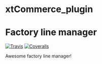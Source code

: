 # xtCommerce_plugin

# Factory line manager

[![Travis][build-badge]][build]
[![Coveralls][coveralls-badge]][coveralls]

Awesome factory line manager!

[build-badge]: https://img.shields.io/travis/DeemaPHP/xtCommerce_plugin/master.png?style=flat-square
[build]: https://travis-ci.org/DeemaPHP/xtCommerce_plugin
[coveralls-badge]: https://img.shields.io/coveralls/DeemaPHP/xtCommerce_plugin/master.png?style=flat-square
[coveralls]: https://coveralls.io/github/DeemaPHP/xtCommerce_plugin

